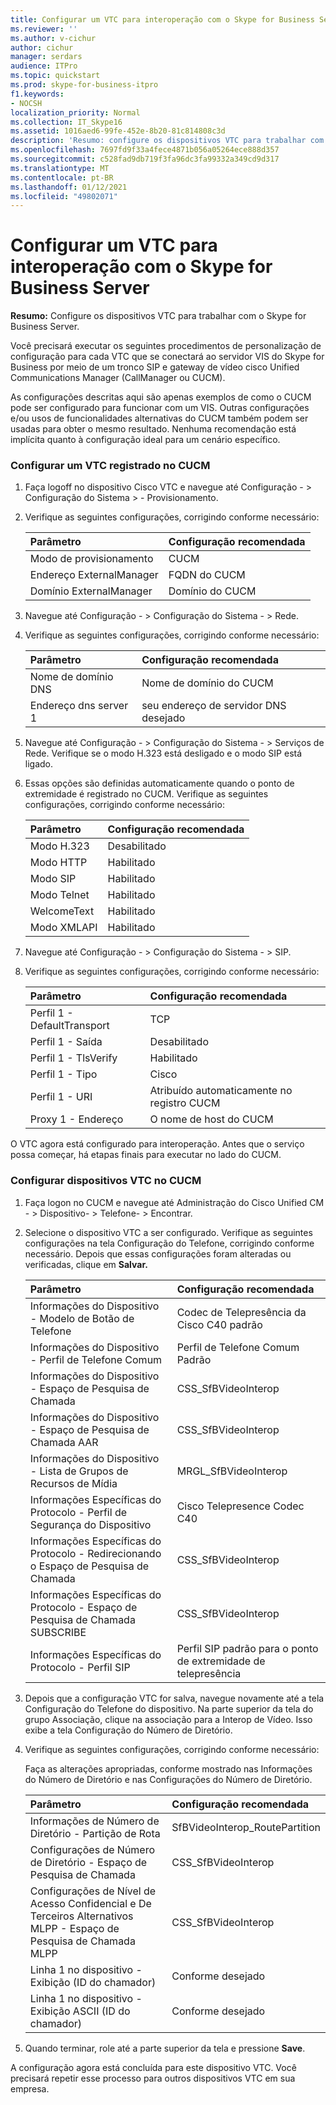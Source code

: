 ```yaml
---
title: Configurar um VTC para interoperação com o Skype for Business Server
ms.reviewer: ''
ms.author: v-cichur
author: cichur
manager: serdars
audience: ITPro
ms.topic: quickstart
ms.prod: skype-for-business-itpro
f1.keywords:
- NOCSH
localization_priority: Normal
ms.collection: IT_Skype16
ms.assetid: 1016aed6-99fe-452e-8b20-81c814808c3d
description: 'Resumo: configure os dispositivos VTC para trabalhar com o Skype for Business Server.'
ms.openlocfilehash: 7697fd9f33a4fece4871b056a05264ece888d357
ms.sourcegitcommit: c528fad9db719f3fa96dc3fa99332a349cd9d317
ms.translationtype: MT
ms.contentlocale: pt-BR
ms.lasthandoff: 01/12/2021
ms.locfileid: "49802071"
---
```

# <a name="configure-a-vtc-for-interoperation-with-skype-for-business-server"></a>Configurar um VTC para interoperação com o Skype for Business Server
 
**Resumo:** Configure os dispositivos VTC para trabalhar com o Skype for Business Server.
  
Você precisará executar os seguintes procedimentos de personalização de configuração para cada VTC que se conectará ao servidor VIS do Skype for Business por meio de um tronco SIP e gateway de vídeo cisco Unified Communications Manager (CallManager ou CUCM).
  
As configurações descritas aqui são apenas exemplos de como o CUCM pode ser configurado para funcionar com um VIS. Outras configurações e/ou usos de funcionalidades alternativas do CUCM também podem ser usadas para obter o mesmo resultado. Nenhuma recomendação está implícita quanto à configuração ideal para um cenário específico.
  
### <a name="configure-a-vtc-registered-with-cucm"></a>Configurar um VTC registrado no CUCM

1. Faça logoff no dispositivo Cisco VTC e navegue até Configuração - \> Configuração do Sistema \> - Provisionamento.
    
2. Verifique as seguintes configurações, corrigindo conforme necessário: 
    
   |**Parâmetro**|**Configuração recomendada**|
   |:-----|:-----|
   |Modo de provisionamento  <br/> | CUCM <br/> |
   |Endereço ExternalManager  <br/> | FQDN do CUCM <br/> |
   | Domínio ExternalManager <br/> |Domínio do CUCM  <br/> |
   
3. Navegue até Configuração - \> Configuração do Sistema - \> Rede.
    
4. Verifique as seguintes configurações, corrigindo conforme necessário: 
    
   |**Parâmetro**|**Configuração recomendada**|
   |:-----|:-----|
   |Nome de domínio DNS  <br/> | Nome de domínio do CUCM <br/> |
   |Endereço dns server 1  <br/> | seu endereço de servidor DNS desejado <br/> |
   
5. Navegue até Configuração - \> Configuração do Sistema - \> Serviços de Rede. Verifique se o modo H.323 está desligado e o modo SIP está ligado. 
    
6. Essas opções são definidas automaticamente quando o ponto de extremidade é registrado no CUCM. Verifique as seguintes configurações, corrigindo conforme necessário: 
    
   |**Parâmetro**|**Configuração recomendada**|
   |:-----|:-----|
   |Modo H.323  <br/> | Desabilitado <br/> |
   |Modo HTTP  <br/> | Habilitado <br/> |
   | Modo SIP <br/> | Habilitado <br/> |
   |Modo Telnet  <br/> | Habilitado <br/> |
   |WelcomeText  <br/> | Habilitado <br/> |
   |Modo XMLAPI  <br/> | Habilitado <br/> |
   
7. Navegue até Configuração - \> Configuração do Sistema - \> SIP.
    
8. Verifique as seguintes configurações, corrigindo conforme necessário: 
    
   |**Parâmetro**|**Configuração recomendada**|
   |:-----|:-----|
   |Perfil 1 - DefaultTransport  <br/> | TCP <br/> |
   |Perfil 1 - Saída  <br/> | Desabilitado <br/> |
   |Perfil 1 - TlsVerify  <br/> | Habilitado <br/> |
   |Perfil 1 - Tipo  <br/> | Cisco <br/> |
   |Perfil 1 - URI  <br/> | Atribuído automaticamente no registro CUCM <br/> |
   |Proxy 1 - Endereço  <br/> |O nome de host do CUCM  <br/> |
   
O VTC agora está configurado para interoperação. Antes que o serviço possa começar, há etapas finais para executar no lado do CUCM.
### <a name="configure-vtc-devices-on-cucm"></a>Configurar dispositivos VTC no CUCM

1. Faça logon no CUCM e navegue até Administração do Cisco Unified CM - \> Dispositivo- \> Telefone- \> Encontrar. 
    
2. Selecione o dispositivo VTC a ser configurado. Verifique as seguintes configurações na tela Configuração do Telefone, corrigindo conforme necessário. Depois que essas configurações foram alteradas ou verificadas, clique em **Salvar.**
    
   |**Parâmetro**|**Configuração recomendada**|
   |:-----|:-----|
   |Informações do Dispositivo - Modelo de Botão de Telefone  <br/> | Codec de Telepresência da Cisco C40 padrão <br/> |
   |Informações do Dispositivo - Perfil de Telefone Comum  <br/> | Perfil de Telefone Comum Padrão <br/> |
   |Informações do Dispositivo - Espaço de Pesquisa de Chamada  <br/> | CSS_SfBVideoInterop <br/> |
   |Informações do Dispositivo - Espaço de Pesquisa de Chamada AAR  <br/> | CSS_SfBVideoInterop <br/> |
   |Informações do Dispositivo - Lista de Grupos de Recursos de Mídia  <br/> | MRGL_SfBVideoInterop <br/> |
   |Informações Específicas do Protocolo - Perfil de Segurança do Dispositivo  <br/> | Cisco Telepresence Codec C40 <br/> |
   |Informações Específicas do Protocolo - Redirecionando o Espaço de Pesquisa de Chamada  <br/> | CSS_SfBVideoInterop <br/> |
   |Informações Específicas do Protocolo - Espaço de Pesquisa de Chamada SUBSCRIBE  <br/> | CSS_SfBVideoInterop <br/> |
   |Informações Específicas do Protocolo - Perfil SIP  <br/> | Perfil SIP padrão para o ponto de extremidade de telepresência <br/> |
   
3. Depois que a configuração VTC for salva, navegue novamente até a tela Configuração do Telefone do dispositivo. Na parte superior da tela do grupo Associação, clique na associação para a Interop de Vídeo. Isso exibe a tela Configuração do Número de Diretório. 
    
4. Verifique as seguintes configurações, corrigindo conforme necessário: 
    
    Faça as alterações apropriadas, conforme mostrado nas Informações do Número de Diretório e nas Configurações do Número de Diretório.
    
   |**Parâmetro**|**Configuração recomendada**|
   |:-----|:-----|
   | Informações de Número de Diretório - Partição de Rota <br/> | SfBVideoInterop_RoutePartition <br/> |
   |Configurações de Número de Diretório - Espaço de Pesquisa de Chamada  <br/> | CSS_SfBVideoInterop <br/> |
   |Configurações de Nível de Acesso Confidencial e De Terceiros Alternativos MLPP - Espaço de Pesquisa de Chamada MLPP  <br/> | CSS_SfBVideoInterop <br/> |
   |Linha 1 no dispositivo - Exibição (ID do chamador)  <br/> | Conforme desejado <br/> |
   |Linha 1 no dispositivo - Exibição ASCII (ID do chamador)  <br/> | Conforme desejado <br/> |
   
5. Quando terminar, role até a parte superior da tela e pressione **Save**. 
    
A configuração agora está concluída para este dispositivo VTC. Você precisará repetir esse processo para outros dispositivos VTC em sua empresa.

